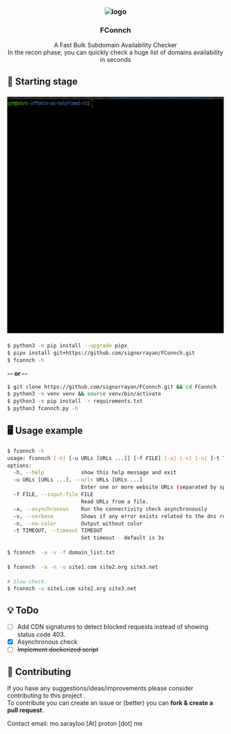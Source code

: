 <h3 align="center"><img src="media/logo.png" alt="logo" height="200px"></h3>

<h3 align="center">FConnch</h3>
<p align="center">
    A Fast Bulk Subdomain Availability Checker
    <br>In the recon phase, you can quickly check a huge list of domains availability in seconds
    <br>
</p>

## :blue_book: Starting stage

<h3 align="center"><img src="media/usage-exp.gif" alt="logo" height="550"></h3>

```bash
$ python3 -m pip install --upgrade pipx
$ pipx install git+https://github.com/signorrayan/FConnch.git
$ fconnch -h
```

__-- or --__

```bash
$ git clone https://github.com/signorrayan/FConnch.git && cd FConnch
$ python3 -m venv venv && source venv/bin/activate
$ python3 -m pip install -r requirements.txt
$ python3 fconnch.py -h
```

## :desktop_computer: Usage example

```bash
$ fconnch -h
usage: fconnch [-h] [-u URLs [URLs ...]] [-f FILE] [-a] [-v] [-n] [-t TIMEOUT]
options:
  -h, --help            show this help message and exit
  -u URLs [URLs ...], --urls URLs [URLs ...]
                        Enter one or more website URLs (separated by space).
  -f FILE, --input-file FILE
                        Read URLs from a file.
  -a, --asynchronous    Run the connectivity check asynchronously
  -v, --verbose         Shows if any error exists related to the dns resolve
  -n, --no-color        Output without color
  -t TIMEOUT, --timeout TIMEOUT
                        Set timeout - default is 3s

$ fconnch  -a -v -f domain_list.txt

$ fconnch  -a -n -u site1.com site2.org site3.net

# Slow check:
$ fconnch -u site1.com site2.org site3.net
```

## :bulb: ToDo

- [ ] Add CDN signatures to detect blocked requests instead of showing status code 403.
- [x] Asynchronous check
- [ ] ~~Implement dockerized script~~

## :trident: Contributing

If you have any suggestions/ideas/improvements please consider contributing to this project .\
To contribute you can create an issue or (better) you can **fork & create a pull request**.

Contact email: mo.sarayloo [At] proton [dot] me
